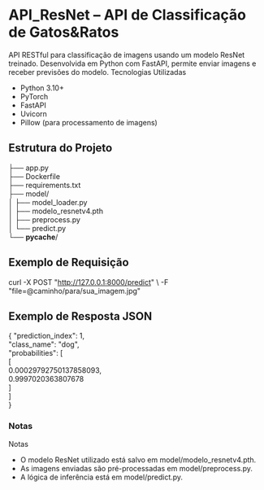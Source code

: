# API_ResNet – API de Classificação de Gatos&Ratos

API RESTful para classificação de imagens usando um modelo ResNet treinado. Desenvolvida em Python com FastAPI, permite enviar imagens e receber previsões do modelo. 
Tecnologias Utilizadas 

* Python 3.10+ 
* PyTorch 
* FastAPI 
* Uvicorn 
* Pillow (para processamento de imagens)

## Estrutura do Projeto 

├── app.py                
├── Dockerfile  
├── requirements.txt  
├── model/       
│   ├── model_loader.py           
│   ├── modelo_resnetv4.pth                 
│   ├── preprocess.py           
│   └── predict.py         
└── __pycache__/     
 
## Exemplo de Requisição   

curl -X POST "http://127.0.0.1:8000/predict" \ 
  -F "file=@caminho/para/sua_imagem.jpg" 

## Exemplo de Resposta JSON

{ 
  "prediction_index": 1,  
  "class_name": "dog",  
  "probabilities": [  
    [  
      0.00029792750137858093,  
      0.9997020363807678  
    ]  
  ]  
}  

### Notas 

Notas

* O modelo ResNet utilizado está salvo em model/modelo_resnetv4.pth. 
* As imagens enviadas são pré-processadas em model/preprocess.py. 
* A lógica de inferência está em model/predict.py. 
